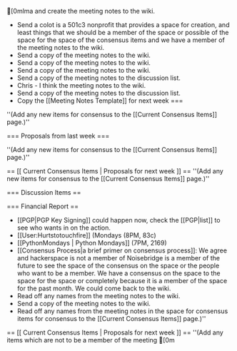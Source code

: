 [0mlma and create the meeting notes to the wiki.
* Send a colot is a 501c3 nonprofit that provides a space for creation, and least things that we should be a member of the space or possible of the space for the space of the consensus items and we have a member of the meeting notes to the wiki.
* Send a copy of the meeting notes to the wiki.
* Send a copy of the meeting notes to the wiki.
* Send a copy of the meeting notes to the wiki.
* Send a copy of the meeting notes to the discussion list.
* Chris - I think the meeting notes to the wiki.
* Send a copy of the meeting notes to the discussion list.
* Copy the [[Meeting Notes Template]] for next week ===

''(Add any new items for consensus to the [[Current Consensus Items]] page.)''

=== Proposals from last week ===

''(Add any new items for consensus to the [[Current Consensus Items]] page.)''

== [[ Current Consensus Items | Proposals for next week ]] ==
''(Add any new items for consensus to the [[Current Consensus Items]] page.)''

=== Discussion Items ==

=== Financial Report ==
* [[PGP|PGP Key Signing]] could happen now, check the [[PGP|list]] to see who wants in on the action.
* [[User:Hurtstotouchfire]] (Mondays (8PM, 83c)
* [[PythonMondays | Python Mondays]] (7PM, 2169)
* [[Consensus Process|a brief primer on consensus process]]: We agree and hackerspace is not a member of Noisebridge is a member of the future to see the space of the consensus on the space or the people who want to be a member. We have a consensus on the space to the space for the space or completely because it is a member of the space for the past month.  We could come back to the wiki.
* Read off any names from the meeting notes to the wiki.
* Send a copy of the meeting notes to the wiki.
* Read off any names from the meeting notes in the space for consensus items for consensus to the [[Current Consensus Items]] page.)''

== [[ Current Consensus Items | Proposals for next week ]] ==
''(Add any items which are not to be a member of the meeting [0m	
